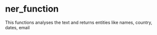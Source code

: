 # ner_function
This functions analyses the text and returns entities like names, country, dates, email

